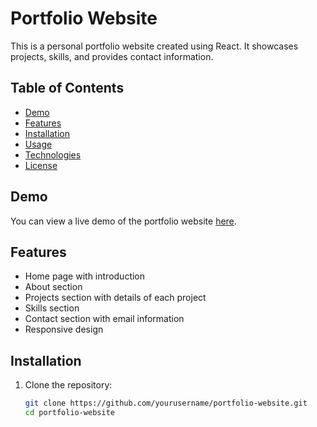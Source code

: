 # Portfolio Website

This is a personal portfolio website created using React. It showcases projects, skills, and provides contact information.

## Table of Contents

- [Demo](#demo)
- [Features](#features)
- [Installation](#installation)
- [Usage](#usage)
- [Technologies](#technologies)
- [License](#license)

## Demo

You can view a live demo of the portfolio website [here](https://your-portfolio-url.com).

## Features

- Home page with introduction
- About section
- Projects section with details of each project
- Skills section
- Contact section with email information
- Responsive design

## Installation

1. Clone the repository:

   ```bash
   git clone https://github.com/yourusername/portfolio-website.git
   cd portfolio-website
